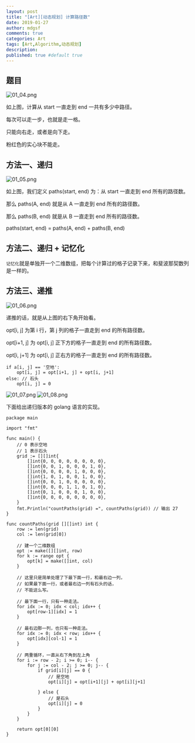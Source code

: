 ```yaml
---
layout: post
title: "[Art][动态规划] 计算路径数"
date: 2019-01-27
author: mdgsf
comments: true
categories: Art
tags: [Art,Algorithm,动态规划]
description:
published: true #default true
---
```


## 题目

<img src="{{ site.url }}/images/2019/01/01_04.png" alt="01_04.png" />

如上图，计算从 start 一直走到 end 一共有多少中路径。

每次可以走一步，也就是走一格。

只能向右走，或者是向下走。

粉红色的实心块不能走。

## 方法一、递归

<img src="{{ site.url }}/images/2019/01/01_05.png" alt="01_05.png" />

如上图，我们定义 paths(start, end) 为：从 start 一直走到 end 所有的路径数。

那么 paths(A, end) 就是从 A 一直走到 end 所有的路径数。

那么 paths(B, end) 就是从 B 一直走到 end 所有的路径数。

paths(start, end) = paths(A, end) + paths(B, end)

## 方法二、递归 + 记忆化

`记忆化`就是单独开一个二维数组，把每个计算过的格子记录下来，和斐波那契数列是一样的。

## 方法三、递推

<img src="{{ site.url }}/images/2019/01/01_06.png" alt="01_06.png" />

递推的话，就是从上图的右下角开始看。

opt[i, j] 为第 i 行，第 j 列的格子一直走到 end 的所有路径数。

opt[i+1, j] 为 opt[i, j] 正下方的格子一直走到 end 的所有路径数。

opt[i, j+1] 为 opt[i, j] 正右方的格子一直走到 end 的所有路径数。

```
if a[i, j] == '空地':
    opt[i, j] = opt[i+1, j] + opt[i, j+1]
else: // 石头
    opt[i, j] = 0
```

<img src="{{ site.url }}/images/2019/01/01_07.png" alt="01_07.png" />

<img src="{{ site.url }}/images/2019/01/01_08.png" alt="01_08.png" />

下面给出递归版本的 golang 语言的实现。

```golang
package main

import "fmt"

func main() {
    // 0 表示空地
    // 1 表示石头
    grid := [][]int{
        []int{0, 0, 0, 0, 0, 0, 0, 0},
        []int{0, 0, 1, 0, 0, 0, 1, 0},
        []int{0, 0, 0, 0, 1, 0, 0, 0},
        []int{1, 0, 1, 0, 0, 1, 0, 0},
        []int{0, 0, 1, 0, 0, 0, 0, 0},
        []int{0, 0, 0, 1, 1, 0, 1, 0},
        []int{0, 1, 0, 0, 0, 1, 0, 0},
        []int{0, 0, 0, 0, 0, 0, 0, 0},
    }
    fmt.Println("countPaths(grid) =", countPaths(grid)) // 输出 27
}

func countPaths(grid [][]int) int {
    row := len(grid)
    col := len(grid[0])

    // 建一个二维数组
    opt := make([][]int, row)
    for k := range opt {
        opt[k] = make([]int, col)
    }

    // 这里只是简单处理了下最下面一行，和最右边一列，
    // 如果最下面一行，或者最右边一列有石头的话，
    // 不能这么写。

    // 最下面一行，只有一种走法。
    for idx := 0; idx < col; idx++ {
        opt[row-1][idx] = 1
    }

    // 最右边那一列，也只有一种走法。
    for idx := 0; idx < row; idx++ {
        opt[idx][col-1] = 1
    }

    // 两重循环，一直从右下角到左上角
    for i := row - 2; i >= 0; i-- {
        for j := col - 2; j >= 0; j-- {
            if grid[i][j] == 0 {
                // 是空地
                opt[i][j] = opt[i+1][j] + opt[i][j+1]

            } else {
                // 是石头
                opt[i][j] = 0
            }
        }
    }

    return opt[0][0]
}
```